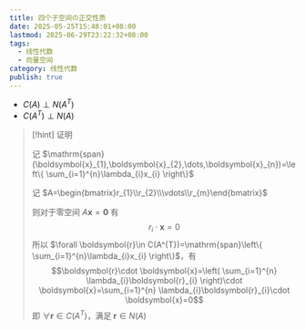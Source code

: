 ```yaml
---
title: 四个子空间の正交性质
date: 2025-05-25T15:48:01+08:00
lastmod: 2025-06-29T23:22:32+08:00
tags:
  - 线性代数
  - 向量空间
category: 线性代数
publish: true
---
```


- $C(A)\perp N(A^{T})$
- $C(A^{T})\perp N(A)$

>[!hint] 证明
> 
> 记 $\mathrm{span}(\boldsymbol{x}_{1},\boldsymbol{x}_{2},\dots,\boldsymbol{x}_{n})=\left\{ \sum_{i=1}^{n}\lambda_{i}x_{i} \right\}$
> 
> 记 $A=\begin{bmatrix}r_{1}\\r_{2}\\\vdots\\r_{m}\end{bmatrix}$
> 
> 则对于零空间 $A\boldsymbol{x}=\boldsymbol{0}$ 有 $$r_{i}\cdot\boldsymbol{x}=0$$
> 所以 $\forall \boldsymbol{r}\in C(A^{T})=\mathrm{span}\left\{ \sum_{i=1}^{n}\lambda_{i}x_{i} \right\}$，有 $$\boldsymbol{r}\cdot \boldsymbol{x}=\left( \sum_{i=1}^{n} \lambda_{i}\boldsymbol{r}_{i} \right)\cdot \boldsymbol{x}=\sum_{i=1}^{n} \lambda_{i}\boldsymbol{r}_{i}\cdot \boldsymbol{x}=0$$
> 即 $\forall \boldsymbol{r}\in C(A^{T})$，满足 $\boldsymbol{r}\in N(A)$

